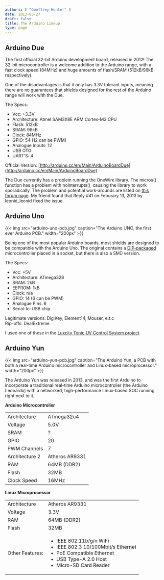 ```yaml
---
authors: [ "Geoffrey Hunter" ]
date: 2013-03-27
draft: false
title: The Arduino Lineup
type: page
---
```


## Arduino Due

The first official 32-bit Arduino development board, released in 2012! The 32-bit microcontroller is a welcome addition to the Arduino range, with a fast clock speed (84MHz) and huge amounts of flash/SRAM (512kB/96kB respectively).

One of the disadvantages is that it only has 3.3V tolerant inputs, meaning there are no guarantees that shields designed for the rest of the Arduino range will work with the Due.

The Specs:

* Vcc: +3.3V
* Architecture: Atmel SAM3X8E ARM Cortex-M3 CPU
* Flash: 512kB
* SRAM: 96kB
* Clock: 84MHz
* GPIO: 54 (12 can be PWM)
* Analogue Inputs: 12
* USB OTG
* UART'S: 4

Official Version: [http://arduino.cc/en/Main/ArduinoBoardDue](http://arduino.cc/en/Main/ArduinoBoardDue)

The Due currently has a problem running the OneWire library. The micros() function has a problem with noInterrupts(), causing the library to work sporadically. The problem and potential work-arounds are listed on [this forum page](http://arduino.cc/forum/index.php/topic,141030.msg1117349.html). My friend found that Reply #41 on Feburary 13, 2013 by leonid_leonid fixed the issue.

## Arduino Uno

{{< img src="arduino-uno-pcb.jpg" caption="The Arduino UNO, the first ever Arduino PCB."  width="200px" >}}

Being one of the most popular Arduino boards, most shields are designed to be compatible with the Arduino Uno. The original contains a [DIP-packaged](/pcb-design/component-packages/) microcontroller placed in a socket, but there is also a SMD version.

The Specs:

* Vcc: +5V
* Architecture: ATmega328
* SRAM: 2kB
* EEPROM: 1kB
* Clock: n/a
* GPIO: 14 (6 can be PWM)
* Analogue Pins: 6
* Serial-to-USB chip

Legitimate versions: DigiKey, Element14, Mouser, e.t.c  
Rip-offs: DealExtreme

I used one of these in the [Luxcity Tonic UV Control System project](/electronics/projects/luxcity-uv-tonic-control-system).

## Arduino Yun

{{< img src="arduino-yun-pcb.jpg" caption="The Arduino Yun, a PCB with both a real-time Arduino microcontroller and Linux-based microprocessor."  width="200px" >}}

The Arduino Yun was released in 2013, and was the first Arduino to incorporate a traditional real-time Arduino microcontroller (the Arduino Leonardo) with a networked, high-performance Linux-based SOC running right next to it.

**Arduino Microcontroller**

<table>
<tbody >
<tr>
<td>Architecture</td>
<td>ATmega32u4</td>
</tr>
<tr>
<td>Voltage</td>
<td>5.0V</td>
</tr>
<tr>
<td>SRAM</td>
<td>?</td>
</tr>
<tr>
<td>GPIO</td>
<td>20</td>
</tr>
<tr>
<td>PWM Channels</td>
<td>7</td>
</tr>
<tr>
<td>Architecture 2</td>
<td>Atheros AR9331</td>
</tr>
<tr>
<td>RAM</td>
<td>64MB (DDR2)</td>
</tr>
<tr>
<td>Flash</td>
<td>32MB</td>
</tr>
<tr>
<td>Clock Speed</td>
<td>16MHz</td>
</tr>
</tbody>
</table>

**Linux Microprocessor**

<table>
<tbody >
<tr>
<td>Architecture</td>
<td>Atheros AR9331</td>
</tr>
<tr>
<td>Voltage</td>
<td>3.3V</td>
</tr>
<tr>
<td>RAM</td>
<td>64MB (DDR2)</td>
</tr>
<tr>
<td>Flash</td>
<td>32MB</td>
</tr>
<tr>
<td>Other Features:</td>
<td>
<ul>
	<li>IEEE 802.11b/g/n WiFi</li>
	<li>IEEE 802.3 10/100Mbit/s Ethernet</li>
	<li>PoE Compatible Ethernet</li>
	<li>USB Type-A 2.0 Host</li>
	<li>Micro-SD Card Reader</li>
</ul>
</td>
</tr>
</tbody>
</table>
